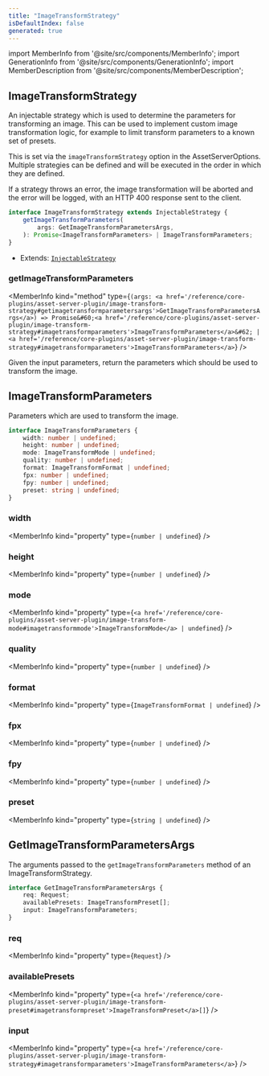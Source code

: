```yaml
---
title: "ImageTransformStrategy"
isDefaultIndex: false
generated: true
---
```

<!-- This file was generated from the Vendure source. Do not modify. Instead, re-run the "docs:build" script -->
import MemberInfo from '@site/src/components/MemberInfo';
import GenerationInfo from '@site/src/components/GenerationInfo';
import MemberDescription from '@site/src/components/MemberDescription';


## ImageTransformStrategy

<GenerationInfo sourceFile="packages/asset-server-plugin/src/config/image-transform-strategy.ts" sourceLine="56" packageName="@vendure/asset-server-plugin" since="3.1.0" />

An injectable strategy which is used to determine the parameters for transforming an image.
This can be used to implement custom image transformation logic, for example to
limit transform parameters to a known set of presets.

This is set via the `imageTransformStrategy` option in the AssetServerOptions. Multiple
strategies can be defined and will be executed in the order in which they are defined.

If a strategy throws an error, the image transformation will be aborted and the error
will be logged, with an HTTP 400 response sent to the client.

```ts title="Signature"
interface ImageTransformStrategy extends InjectableStrategy {
    getImageTransformParameters(
        args: GetImageTransformParametersArgs,
    ): Promise<ImageTransformParameters> | ImageTransformParameters;
}
```
* Extends: <code><a href='/reference/typescript-api/common/injectable-strategy#injectablestrategy'>InjectableStrategy</a></code>



<div className="members-wrapper">

### getImageTransformParameters

<MemberInfo kind="method" type={`(args: <a href='/reference/core-plugins/asset-server-plugin/image-transform-strategy#getimagetransformparametersargs'>GetImageTransformParametersArgs</a>) => Promise&#60;<a href='/reference/core-plugins/asset-server-plugin/image-transform-strategy#imagetransformparameters'>ImageTransformParameters</a>&#62; | <a href='/reference/core-plugins/asset-server-plugin/image-transform-strategy#imagetransformparameters'>ImageTransformParameters</a>`}   />

Given the input parameters, return the parameters which should be used to transform the image.


</div>


## ImageTransformParameters

<GenerationInfo sourceFile="packages/asset-server-plugin/src/config/image-transform-strategy.ts" sourceLine="14" packageName="@vendure/asset-server-plugin" since="3.1.0" />

Parameters which are used to transform the image.

```ts title="Signature"
interface ImageTransformParameters {
    width: number | undefined;
    height: number | undefined;
    mode: ImageTransformMode | undefined;
    quality: number | undefined;
    format: ImageTransformFormat | undefined;
    fpx: number | undefined;
    fpy: number | undefined;
    preset: string | undefined;
}
```

<div className="members-wrapper">

### width

<MemberInfo kind="property" type={`number | undefined`}   />


### height

<MemberInfo kind="property" type={`number | undefined`}   />


### mode

<MemberInfo kind="property" type={`<a href='/reference/core-plugins/asset-server-plugin/image-transform-mode#imagetransformmode'>ImageTransformMode</a> | undefined`}   />


### quality

<MemberInfo kind="property" type={`number | undefined`}   />


### format

<MemberInfo kind="property" type={`ImageTransformFormat | undefined`}   />


### fpx

<MemberInfo kind="property" type={`number | undefined`}   />


### fpy

<MemberInfo kind="property" type={`number | undefined`}   />


### preset

<MemberInfo kind="property" type={`string | undefined`}   />




</div>


## GetImageTransformParametersArgs

<GenerationInfo sourceFile="packages/asset-server-plugin/src/config/image-transform-strategy.ts" sourceLine="33" packageName="@vendure/asset-server-plugin" since="3.1.0" />

The arguments passed to the `getImageTransformParameters` method of an ImageTransformStrategy.

```ts title="Signature"
interface GetImageTransformParametersArgs {
    req: Request;
    availablePresets: ImageTransformPreset[];
    input: ImageTransformParameters;
}
```

<div className="members-wrapper">

### req

<MemberInfo kind="property" type={`Request`}   />


### availablePresets

<MemberInfo kind="property" type={`<a href='/reference/core-plugins/asset-server-plugin/image-transform-preset#imagetransformpreset'>ImageTransformPreset</a>[]`}   />


### input

<MemberInfo kind="property" type={`<a href='/reference/core-plugins/asset-server-plugin/image-transform-strategy#imagetransformparameters'>ImageTransformParameters</a>`}   />




</div>

